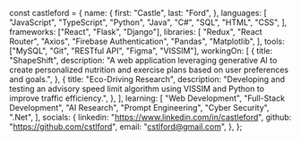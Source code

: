 const castleford = {
  name: {
    first: "Castle",
    last: "Ford",
  },
  languages: [
    "JavaScript",
    "TypeScript",
    "Python",
    "Java",
    "C#",
    "SQL",
    "HTML",
    "CSS",
  ],
  frameworks: ["React", "Flask", "Django"],
  libraries: [
    "Redux",
    "React Router",
    "Axios",
    "Firebase Authentication",
    "Pandas",
    "Matplotlib",
  ],
  tools: ["MySQL", "Git", "RESTful API", "Figma", "VISSIM"],
  workingOn: [
    {
      title: "ShapeShift",
      description:
        "A web application leveraging generative AI to create personalized nutrition and exercise plans based on user preferences and goals.",
    },
    {
      title: "Eco-Driving Research",
      description:
        "Developing and testing an advisory speed limit algorithm using VISSIM and Python to improve traffic efficiency.",
    },
  ],
  learning: [
    "Web Development",
    "Full-Stack Development",
    "AI Research",
    "Prompt Engineering",
    "Cyber Security",
    ".Net",
  ],
  socials: {
    linkedin: "https://www.linkedin.com/in/castleford",
    github: "https://github.com/cstlford",
    email: "cstlford@gmail.com",
  },
};
